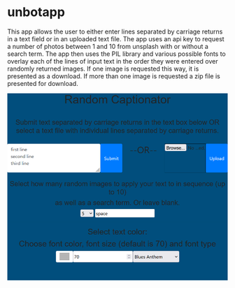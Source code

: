 # unbotapp

This app allows the user to either enter lines separated by carriage returns in a text field or in an uploaded text file. The app uses an api key to request a number of photos between 1 and 10 from unsplash with or without a search term. The app then uses the PIL library and various possible fonts to overlay each of the lines of input text in the order they were entered over randomly returned images. If one image is requested this way, it is presented as a download. If more than one image is requested a zip file is presented for download.

![](https://github.com/bfinelli1/unbotapp/blob/main/index.png?raw=true)
